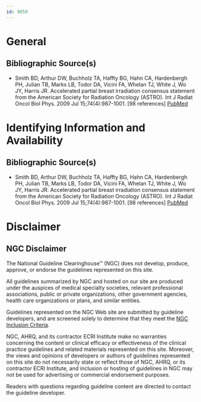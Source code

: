 ```yaml
---
id: 9050
---
```


# General

## Bibliographic Source(s)

- Smith BD, Arthur DW, Buchholz TA, Haffty BG, Hahn CA, Hardenbergh PH, Julian TB, Marks LB, Todor DA, Vicini FA, Whelan TJ, White J, Wo JY, Harris JR. Accelerated partial breast irradiation consensus statement from the American Society for Radiation Oncology (ASTRO). Int J Radiat Oncol Biol Phys. 2009 Jul 15;74(4):987-1001. [98 references] [ PubMed ](http://www.ncbi.nlm.nih.gov/entrez/query.fcgi?cmd=Retrieve&db=pubmed&dopt=Abstract&list_uids=19545784)

# Identifying Information and Availability

## Bibliographic Source(s)

- Smith BD, Arthur DW, Buchholz TA, Haffty BG, Hahn CA, Hardenbergh PH, Julian TB, Marks LB, Todor DA, Vicini FA, Whelan TJ, White J, Wo JY, Harris JR. Accelerated partial breast irradiation consensus statement from the American Society for Radiation Oncology (ASTRO). Int J Radiat Oncol Biol Phys. 2009 Jul 15;74(4):987-1001. [98 references] [ PubMed ](http://www.ncbi.nlm.nih.gov/entrez/query.fcgi?cmd=Retrieve&db=pubmed&dopt=Abstract&list_uids=19545784)

# Disclaimer

## NGC Disclaimer

The National Guideline Clearinghouse™ (NGC) does not develop, produce, approve, or endorse the guidelines represented on this site.

All guidelines summarized by NGC and hosted on our site are produced under the auspices of medical specialty societies, relevant professional associations, public or private organizations, other government agencies, health care organizations or plans, and similar entities.

Guidelines represented on the NGC Web site are submitted by guideline developers, and are screened solely to determine that they meet the [NGC Inclusion Criteria](/help-and-about/summaries/inclusion-criteria).

NGC, AHRQ, and its contractor ECRI Institute make no warranties concerning the content or clinical efficacy or effectiveness of the clinical practice guidelines and related materials represented on this site. Moreover, the views and opinions of developers or authors of guidelines represented on this site do not necessarily state or reflect those of NGC, AHRQ, or its contractor ECRI Institute, and inclusion or hosting of guidelines in NGC may not be used for advertising or commercial endorsement purposes.

Readers with questions regarding guideline content are directed to contact the guideline developer.

